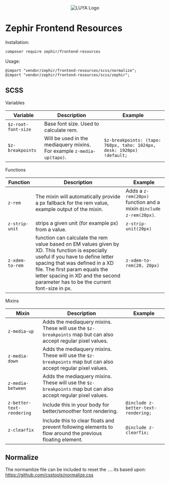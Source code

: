 <p align="center">
  <img src="https://avatars2.githubusercontent.com/u/6582596?s=100&v=4" alt="LUYA Logo"/>
</p>

# Zephir Frontend Resources

Installation:

```sh
composer require zephir/frontend-resources
```

Usage:

```
@import "vendor/zephir/frontend-resources/scss/normalize";
@import "vendor/zephir/frontend-resources/scss/zephir";
```

## SCSS

Variables

|Variable|Description|Example|
|--------|-----------|------|
|`$z-root-font-size`|Base font size. Used to calculate rem.||
|`$z-breakpoints`|Will be used in the mediaquery mixins. For example `z-media-up(tapo)`.|`$z-breakpoints: (tapo: 768px, taho: 1024px, desk: 1920px) !default;`


Functions

|Function|Description|Example|
|--------|-----------|------|
|`z-rem`|The mixin will automatically provide a px fallback for the rem value, example output of the mixin.|Adds a `z-rem(20px)` function and a mixin `@include z-rem(20px)`.|
|`z-strip-unit`|strips a given unit (for example px) from a value.|`z-strip-unit(20px)`|
|`z-xdem-to-rem`|function can calculate the rem value based on EM values given by XD. This function is especially useful if you have to define letter spacing that was defined in a XD file. The first param equals the letter spacing in XD and the second parameter has to be the current font-size in px.|`z-xdem-to-rem(20, 20px)`|


Mixins

|Mixin|Description|Example
|--------|-----------|------
|`z-media-up`|Adds the mediaquery mixins. These will use the `$z-breakpoints` map but can also accept regular pixel values.||
|`z-media-down`|Adds the mediaquery mixins. These will use the `$z-breakpoints` map but can also accept regular pixel values.||
|`z-media-between`|Adds the mediaquery mixins. These will use the `$z-breakpoints` map but can also accept regular pixel values.||
|`z-better-text-rendering`|Include this in your body for better/smoother font rendering.|`@include z-better-text-rendering;`|
|`z-clearfix`|Include this to clear floats and prevent following elements to flow around the previous floating element.|`@include z-clearfix;`|

## Normalize

The normamlize file can be included to reset the .... its based upon: https://github.com/csstools/normalize.css
